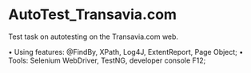 # AutoTest_Transavia.com
Test task on autotesting on the Transavia.com web.

•	Using features: @FindBy, XPath, Log4J, ExtentReport, Page Object;
•	Tools: Selenium WebDriver, TestNG, developer console F12;
